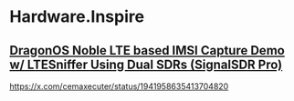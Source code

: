 # Hardware.Inspire

## [DragonOS Noble LTE based IMSI Capture Demo w/ LTESniffer Using Dual SDRs (SignalSDR Pro)](https://youtu.be/ZrKQ84gUbz8)
https://x.com/cemaxecuter/status/1941958635413704820

